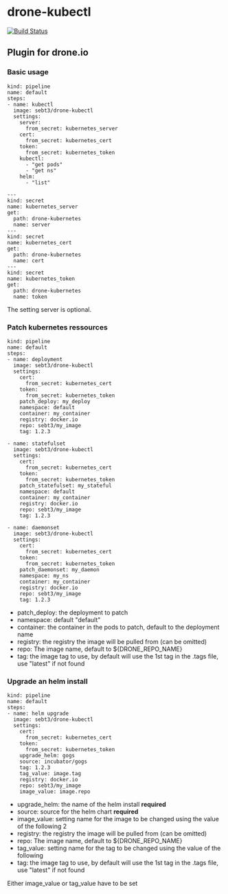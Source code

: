 # drone-kubectl
[![Build Status](http://drone.cloud.infra.local/api/badges/seb/drone-kubectl/status.svg)](http://drone.cloud.infra.local/seb/drone-kubectl)

## Plugin for drone.io
### Basic usage
```
kind: pipeline
name: default
steps:
- name: kubectl
  image: sebt3/drone-kubectl
  settings:
    server:
      from_secret: kubernetes_server
    cert:
      from_secret: kubernetes_cert
    token:
      from_secret: kubernetes_token
    kubectl: 
      - "get pods"
      - "get ns"
    helm: 
      - "list"

---
kind: secret
name: kubernetes_server
get:
  path: drone-kubernetes
  name: server
---
kind: secret
name: kubernetes_cert
get:
  path: drone-kubernetes
  name: cert
---
kind: secret
name: kubernetes_token
get:
  path: drone-kubernetes
  name: token
```

The setting server is optional.


### Patch kubernetes ressources
```
kind: pipeline
name: default
steps:
- name: deployment
  image: sebt3/drone-kubectl
  settings:
    cert:
      from_secret: kubernetes_cert
    token:
      from_secret: kubernetes_token
    patch_deploy: my_deploy
    namespace: default
    container: my_container
    registry: docker.io
    repo: sebt3/my_image
    tag: 1.2.3

- name: statefulset
  image: sebt3/drone-kubectl
  settings:
    cert:
      from_secret: kubernetes_cert
    token:
      from_secret: kubernetes_token
    patch_statefulset: my_stateful
    namespace: default
    container: my_container
    registry: docker.io
    repo: sebt3/my_image
    tag: 1.2.3

- name: daemonset
  image: sebt3/drone-kubectl
  settings:
    cert:
      from_secret: kubernetes_cert
    token:
      from_secret: kubernetes_token
    patch_daemonset: my_daemon
    namespace: my_ns
    container: my_container
    registry: docker.io
    repo: sebt3/my_image
    tag: 1.2.3
```

- patch_deploy: the deployment to patch
- namespace: default "default"
- container: the container in the pods to patch, default to the deployment name
- registry: the registry the image will be pulled from (can be omitted)
- repo: The image name, default to ${DRONE_REPO_NAME}
- tag: the image tag to use, by default will use the 1st tag in the .tags file, use "latest" if not found

### Upgrade an helm install
```
kind: pipeline
name: default
steps:
- name: helm upgrade
  image: sebt3/drone-kubectl
  settings:
    cert:
      from_secret: kubernetes_cert
    token:
      from_secret: kubernetes_token
    upgrade_helm: gogs
    source: incubator/gogs
    tag: 1.2.3
    tag_value: image.tag
    registry: docker.io
    repo: sebt3/my_image
    image_value: image.repo
```

- upgrade_helm: the name of the helm install **required**
- source: source for the helm chart **required**
- image_value: setting name for the image to be changed using the value of the following 2
- registry: the registry the image will be pulled from (can be omitted)
- repo: The image name, default to ${DRONE_REPO_NAME}
- tag_value: setting name for the tag to be changed using the value of the following
- tag: the image tag to use, by default will use the 1st tag in the .tags file, use "latest" if not found

Either image_value or tag_value have to be set
